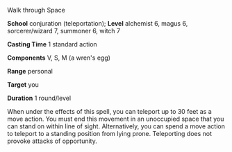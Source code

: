 Walk through Space

**School** conjuration (teleportation); **Level** alchemist 6, magus 6, sorcerer/wizard 7, summoner 6, witch 7

**Casting Time** 1 standard action

**Components** V, S, M (a wren's egg)

**Range** personal

**Target** you

**Duration** 1 round/level

When under the effects of this spell, you can teleport up to 30 feet as a move action. You must end this movement in an unoccupied space that you can stand on within line of sight. Alternatively, you can spend a move action to teleport to a standing position from lying prone. Teleporting does not provoke attacks of opportunity.

